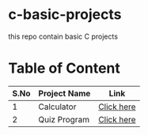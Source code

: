 # c-basic-projects
this repo contain basic C projects

# Table of Content

| **S.No** | **Project Name** | **Link** |
|------|--------------|------|
| 1    | Calculator   | [Click here](https://github.com/Roushan-77/c-basic-projects/blob/main/01_calculator.c) |
| 2    | Quiz Program | [Click here](https://github.com/Roushan-77/c-basic-projects/blob/main/02_quiz_program.c) |
